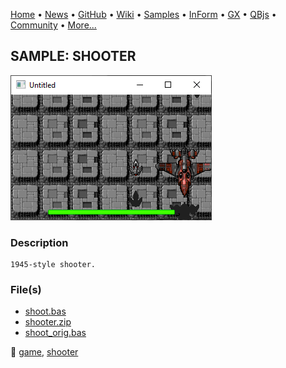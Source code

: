 [Home](https://qb64.com) • [News](../../news.md) • [GitHub](https://github.com/QB64Official/qb64) • [Wiki](wiki.md) • [Samples](../../samples.md) • [InForm](../../inform.md) • [GX](../../gx.md) • [QBjs](../../qbjs.md) • [Community](../../community.md) • [More...](../../more.md)

## SAMPLE: SHOOTER

![screenshot.png](img/screenshot.png)

### Description

```text
1945-style shooter.
```

### File(s)

* [shoot.bas](src/shoot.bas)
* [shooter.zip](src/shooter.zip)
* [shoot_orig.bas](src/shoot_orig.bas)

🔗 [game](../game.md), [shooter](../shooter.md)
